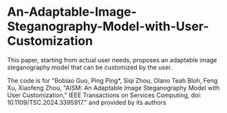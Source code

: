 # An-Adaptable-Image-Steganography-Model-with-User-Customization
This paper, starting from actual user needs, proposes an adaptable image steganography model that can be customized by the user.


The code is for "Bobiao Guo, Ping Ping*, Siqi Zhou, Olano Teah Bloh, Feng Xu, Xiaofeng Zhou, "AISM: An Adaptable Image Steganography Model with User Customization," IEEE Transactions on Services Computing, doi: 10.1109/TSC.2024.3395917." and provided by its authors
